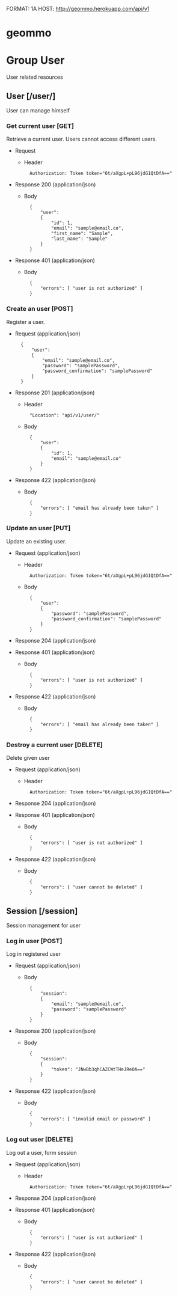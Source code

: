 FORMAT: 1A
HOST: http://geommo.herokuapp.com/api/v1

# geommo

# Group User
User related resources

## User [/user/]
User can manage himself

### Get current user [GET]
Retrieve a current user. Users cannot access different users.
+ Request

    + Header

            Authorization: Token token="6t/aXgpL+pL96jdG1QtDfA=="


+ Response 200 (application/json)

    + Body

            {
                "user":
                {
                    "id": 1,
                    "email": "sample@email.co",
                    "first_name": "Sample",
                    "last_name": "Sample"
                }
            }

+ Response 401 (application/json)

    + Body

            {
                "errors": [ "user is not authorized" ]
            }

### Create an user [POST]
Register a user.

+ Request (application/json)

        {
            "user":
            {
                "email": "sample@email.co",
                "password": "samplePassword",
                "password_confirmation": "samplePassword"
            }
        }

+ Response 201 (application/json)

    + Header

            "Location": "api/v1/user/"

    + Body

            {
                "user":
                {
                    "id": 1,
                    "email": "sample@email.co"
                }
            }

+ Response 422 (application/json)

    + Body

            {
                "errors": [ "email has already been taken" ]
            }

### Update an user [PUT]
Update an existing user.

+ Request (application/json)

    + Header

            Authorization: Token token="6t/aXgpL+pL96jdG1QtDfA=="

    + Body

            {
                "user":
                {
                    "password": "samplePassword",
                    "password_confirmation": "samplePassword"
                }
            }

+ Response 204 (application/json)

+ Response 401 (application/json)

    + Body

            {
                "errors": [ "user is not authorized" ]
            }

+ Response 422 (application/json)

    + Body

            {
                "errors": [ "email has already been taken" ]
            }

### Destroy a current user [DELETE]
Delete given user

+ Request (application/json)

    + Header

            Authorization: Token token="6t/aXgpL+pL96jdG1QtDfA=="

+ Response 204 (application/json)

+ Response 401 (application/json)

    + Body

            {
                "errors": [ "user is not authorized" ]
            }

+ Response 422 (application/json)

    + Body

            {
                "errors": [ "user cannot be deleted" ]
            }

## Session [/session]
Session management for user

### Log in user [POST]
Log in registered user

+ Request (application/json)

    + Body

            {
                "session":
                {
                    "email": "sample@email.co",
                    "password": "samplePassword"
                }
            }

+ Response 200 (application/json)

    + Body

            {
                "session":
                {
                    "token": "JNwBb3qhCAZCWtTHeJReOA=="
                }
            }

+ Response 422 (application/json)

    + Body

            {
                "errors": [ "invalid email or password" ]
            }

### Log out user [DELETE]
Log out a user, form session

+ Request (application/json)

    + Header

            Authorization: Token token="6t/aXgpL+pL96jdG1QtDfA=="

+ Response 204 (application/json)

+ Response 401 (application/json)

    + Body

            {
                "errors": [ "user is not authorized" ]
            }

+ Response 422 (application/json)

    + Body

            {
                "errors": [ "user cannot be deleted" ]
            }

